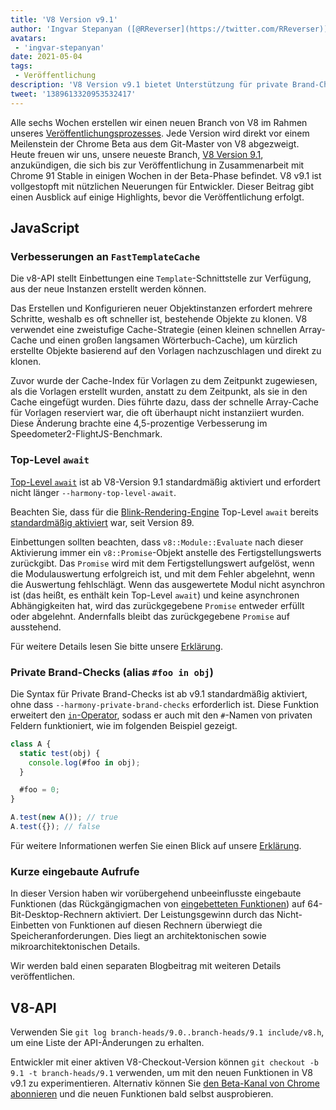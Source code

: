 ```yaml
---
title: 'V8 Version v9.1'
author: 'Ingvar Stepanyan ([@RReverser](https://twitter.com/RReverser)), teste meine private Marke'
avatars:
 - 'ingvar-stepanyan'
date: 2021-05-04
tags:
 - Veröffentlichung
description: 'V8 Version v9.1 bietet Unterstützung für private Brand-Checks, aktiviert standardmäßig Top-Level-await und Leistungsverbesserungen.'
tweet: '1389613320953532417'
---
```

Alle sechs Wochen erstellen wir einen neuen Branch von V8 im Rahmen unseres [Veröffentlichungsprozesses](https://v8.dev/docs/release-process). Jede Version wird direkt vor einem Meilenstein der Chrome Beta aus dem Git-Master von V8 abgezweigt. Heute freuen wir uns, unsere neueste Branch, [V8 Version 9.1](https://chromium.googlesource.com/v8/v8.git/+log/branch-heads/9.1), anzukündigen, die sich bis zur Veröffentlichung in Zusammenarbeit mit Chrome 91 Stable in einigen Wochen in der Beta-Phase befindet. V8 v9.1 ist vollgestopft mit nützlichen Neuerungen für Entwickler. Dieser Beitrag gibt einen Ausblick auf einige Highlights, bevor die Veröffentlichung erfolgt.

<!--truncate-->
## JavaScript

### Verbesserungen an `FastTemplateCache`

Die v8-API stellt Einbettungen eine `Template`-Schnittstelle zur Verfügung, aus der neue Instanzen erstellt werden können.

Das Erstellen und Konfigurieren neuer Objektinstanzen erfordert mehrere Schritte, weshalb es oft schneller ist, bestehende Objekte zu klonen. V8 verwendet eine zweistufige Cache-Strategie (einen kleinen schnellen Array-Cache und einen großen langsamen Wörterbuch-Cache), um kürzlich erstellte Objekte basierend auf den Vorlagen nachzuschlagen und direkt zu klonen.

Zuvor wurde der Cache-Index für Vorlagen zu dem Zeitpunkt zugewiesen, als die Vorlagen erstellt wurden, anstatt zu dem Zeitpunkt, als sie in den Cache eingefügt wurden. Dies führte dazu, dass der schnelle Array-Cache für Vorlagen reserviert war, die oft überhaupt nicht instanziiert wurden. Diese Änderung brachte eine 4,5-prozentige Verbesserung im Speedometer2-FlightJS-Benchmark.

### Top-Level `await`

[Top-Level `await`](https://v8.dev/features/top-level-await) ist ab V8-Version 9.1 standardmäßig aktiviert und erfordert nicht länger `--harmony-top-level-await`.

Beachten Sie, dass für die [Blink-Rendering-Engine](https://www.chromium.org/blink) Top-Level `await` bereits [standardmäßig aktiviert](https://v8.dev/blog/v8-release-89#top-level-await) war, seit Version 89.

Einbettungen sollten beachten, dass `v8::Module::Evaluate` nach dieser Aktivierung immer ein `v8::Promise`-Objekt anstelle des Fertigstellungswerts zurückgibt. Das `Promise` wird mit dem Fertigstellungswert aufgelöst, wenn die Modulauswertung erfolgreich ist, und mit dem Fehler abgelehnt, wenn die Auswertung fehlschlägt. Wenn das ausgewertete Modul nicht asynchron ist (das heißt, es enthält kein Top-Level `await`) und keine asynchronen Abhängigkeiten hat, wird das zurückgegebene `Promise` entweder erfüllt oder abgelehnt. Andernfalls bleibt das zurückgegebene `Promise` auf ausstehend.

Für weitere Details lesen Sie bitte unsere [Erklärung](https://v8.dev/features/top-level-await).

### Private Brand-Checks (alias `#foo in obj`)

Die Syntax für Private Brand-Checks ist ab v9.1 standardmäßig aktiviert, ohne dass `--harmony-private-brand-checks` erforderlich ist. Diese Funktion erweitert den [`in`-Operator](https://developer.mozilla.org/en-US/docs/Web/JavaScript/Reference/Operators/in), sodass er auch mit den `#`-Namen von privaten Feldern funktioniert, wie im folgenden Beispiel gezeigt.

```javascript
class A {
  static test(obj) {
    console.log(#foo in obj);
  }

  #foo = 0;
}

A.test(new A()); // true
A.test({}); // false
```

Für weitere Informationen werfen Sie einen Blick auf unsere [Erklärung](https://v8.dev/features/private-brand-checks).

### Kurze eingebaute Aufrufe

In dieser Version haben wir vorübergehend unbeeinflusste eingebaute Funktionen (das Rückgängigmachen von [eingebetteten Funktionen](https://v8.dev/blog/embedded-builtins)) auf 64-Bit-Desktop-Rechnern aktiviert. Der Leistungsgewinn durch das Nicht-Einbetten von Funktionen auf diesen Rechnern überwiegt die Speicheranforderungen. Dies liegt an architektonischen sowie mikroarchitektonischen Details.

Wir werden bald einen separaten Blogbeitrag mit weiteren Details veröffentlichen.

## V8-API

Verwenden Sie `git log branch-heads/9.0..branch-heads/9.1 include/v8.h`, um eine Liste der API-Änderungen zu erhalten.

Entwickler mit einer aktiven V8-Checkout-Version können `git checkout -b 9.1 -t branch-heads/9.1` verwenden, um mit den neuen Funktionen in V8 v9.1 zu experimentieren. Alternativ können Sie [den Beta-Kanal von Chrome abonnieren](https://www.google.com/chrome/browser/beta.html) und die neuen Funktionen bald selbst ausprobieren.
